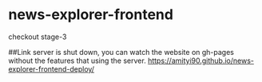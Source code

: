# news-explorer-frontend

checkout stage-3

##Link
server is shut down, you can watch the website on gh-pages without the features that using the server.
https://amityi90.github.io/news-explorer-frontend-deploy/
